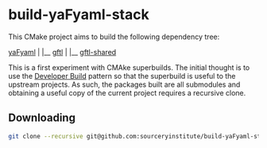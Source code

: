 build-yaFyaml-stack
===================

This CMake project aims to build the following dependency tree:

[yaFyaml] 
|
|__ [gftl]
    |
    |__ [gftl-shared]


This is a first experiment with CMAke superbuilds. The initial
thought is to use the [Developer Build] pattern so that the
superbuild is useful to the upstream projects.  As such, the
packages built are all submodules and obtaining a useful copy
of the current project requires a recursive clone.

Downloading
-----------
```bash
git clone --recursive git@github.com:sourceryinstitute/build-yaFyaml-stack
```

[yaFyaml]: https://github.com:Goddard-Fortran-Ecosystem/yaFyaml
[gftl]: https://github.com:Goddard-Fortran-Ecosystem/gftl
[gftl-shared]: https://github.com:Goddard-Fortran-Ecosystem/gftl-shared
[Developer Build]: https://blog.kitware.com/cmake-superbuilds-git-submodules
